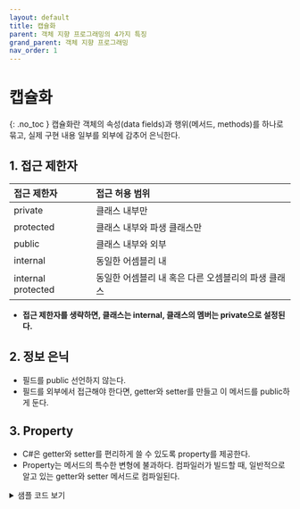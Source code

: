```yaml
---
layout: default
title: 캡슐화
parent: 객체 지향 프로그래밍의 4가지 특징
grand_parent: 객체 지향 프로그래밍
nav_order: 1
---
```


# 캡슐화  
{: .no_toc }
캡슐화란 객체의 속성(data fields)과 행위(메서드, methods)를 하나로 묶고, 실제 구현 내용 일부를 외부에 감추어 은닉한다.  

## 1. 접근 제한자  

|**접근 제한자**|**접근 허용 범위**|
|:---|:---|
|private|클래스 내부만|
|protected|클래스 내부와 파생 클래스만|
|public|클래스 내부와 외부|
|internal|동일한 어셈블리 내|
|internal protected|동일한 어셈블리 내 혹은 다른 오셈블리의 파생 클래스|  

- **접근 제한자를 생략하면, 클래스는 internal, 클래스의 멤버는 private으로 설정된다.**  

## 2. 정보 은닉  
  - 필드를 public 선언하지 않는다.  
  - 필드를 외부에서 접근해야 한다면, getter와 setter를 만들고 이 메서드를 public하게 둔다.  

## 3. Property  
  - C#은 getter와 setter를 편리하게 쓸 수 있도록 property를 제공한다.  
  - Property는 메서드의 특수한 변형에 불과하다. 컴파일러가 빌드할 때, 일반적으로 알고 있는 getter와 setter 메서드로 컴파일된다.  

<details>
<summary>샘플 코드 보기</summary>
<div markdown="1">

```c#
class Program
{
    static void Main(string[] args)
    {
        Person p = new Person();
        p.Name = "Tom";
        Console.WriteLine(p.Name);
    }
}

class Person
{
    private string name;
    public string Name
    {
        get
        {
            Console.WriteLine("Getter Called.");
            return name;
        }
        set
        {
            Console.WriteLine("Setter Called.");
            name = value;
        }
    }
}
```  

- 결과  
````
Setter Called.
Getted Called.
Tom
````  

- set 구문에 있는 value는 예약어로, 프로퍼티에 대입되는 값이다.  
- p.Name은 p.name에 직접 접근하는 것이 아니라, 컴파일하며 생성되었을 get_Name이나 set_Name에 접근하는 것이다.

</div>
</details>